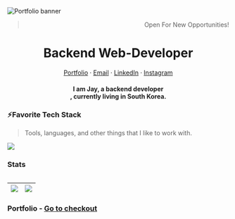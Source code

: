 <img alt="Portfolio banner" src="https://github.com/Jay-Khakim/Jay-Khakim/assets/68965155/2d39c657-aafb-48c4-b408-93ae4a8fe406">
<br />
<div align="center">
  <blockquote align="right">Open  For New Opportunities!</blockquote>
</div>

<p align="center">
  <h1 align="center">Backend Web-Developer</h1>
</p>
<p align="center">
    <a href="https://portfolio-web-ochre-two.vercel.app/" target="_blank">Portfolio</a>
    ·
    <a href="mailto:mgmediajay@gmail.com">Email</a>
    ·
    <a href="https://www.linkedin.com/in/jaykhakim/">LinkedIn</a>
    ·
    <a href="https://www.instagram.com/jay_khakim/?hl=en">Instagram</a>
</p>
<p align="center">
  <h4 align="center" style="max-width: 600;">I am Jay, a backend developer <br />, currently living in South Korea.</h4>
</p>

### ⚡Favorite Tech Stack

> Tools, languages, and other things that I like to work with.

<img src="https://skillicons.dev/icons?i=js,ts,react,nextjs,redux,bootstrap,tailwind,sass,materialui,nodejs,express,firebase,mongodb,graphql,supabase,git,notion,figma,postman,vite" />


### Stats

<table>

|![](https://github-readme-streak-stats.herokuapp.com?user=Jay-Khakim&theme=Javascript&hide_border=true&border_radius=10&background=F7F7F7F9&ring=2192FF&fire=FBDF07&sideNums=2192FF&currStreakNum=FBDF07)  | ![](https://github-readme-stats.vercel.app/api?username=iamalaziz&show_icons=true&theme=transparent)  |
|-|-|


</table>


### Portfolio - [Go to checkout](https://portfolio-web-ochre-two.vercel.app/)
